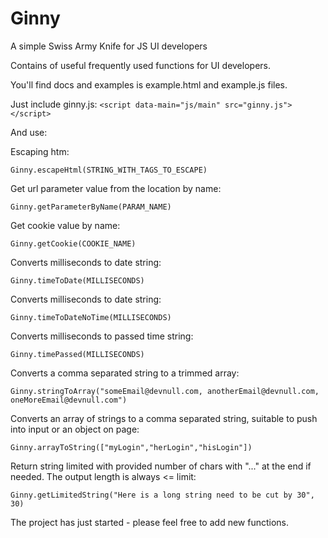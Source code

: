 Ginny
=====

A simple Swiss Army Knife for JS UI developers

Contains of useful frequently used functions for UI developers.

You'll find docs and examples is example.html and example.js files.

Just include ginny.js:
`<script data-main="js/main" src="ginny.js"></script>`

And use:

Escaping htm:
```
Ginny.escapeHtml(STRING_WITH_TAGS_TO_ESCAPE)
```

Get url parameter value from the location by name:
```
Ginny.getParameterByName(PARAM_NAME)
```

Get cookie value by name:
```
Ginny.getCookie(COOKIE_NAME)
```

Converts milliseconds to date string:
```
Ginny.timeToDate(MILLISECONDS)
```

Converts milliseconds to date string:
```
Ginny.timeToDateNoTime(MILLISECONDS)
```

Converts milliseconds to passed time string:
```
Ginny.timePassed(MILLISECONDS)
```

Converts a comma separated string to a trimmed array:
```
Ginny.stringToArray("someEmail@devnull.com, anotherEmail@devnull.com, oneMoreEmail@devnull.com")
```

Converts an array of strings to a comma separated string, suitable to push into input or an object on page:
```
Ginny.arrayToString(["myLogin","herLogin","hisLogin"])
```

Return string limited with provided number of chars with "..." at the end if needed. The output length is always <= limit:
```
Ginny.getLimitedString("Here is a long string need to be cut by 30", 30)
```

The project has just started - please feel free to add new functions.


